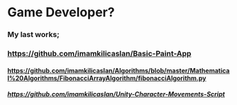 # Game Developer?

### My last works;
### https://github.com/imamkilicaslan/Basic-Paint-App
#### https://github.com/imamkilicaslan/Algorithms/blob/master/Mathematical%20Algorithms/FibonacciArrayAlgorithm/fibonacciAlgorithm.py
##### https://github.com/imamkilicaslan/Unity-Character-Movements-Script
